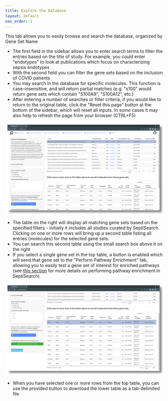 ```yaml
---
title: Explore the Database
layout: default
nav_order: 2
---
```


This tab allows you to easily browse and search the database, organized by Gene
Set Name

- The first field in the sidebar allows you to enter search terms to filter the
  entries based on the title of study. For example, you could enter
  "endotypes" to look at publications which focus on characterizing sepsis
  endotypes
- With the second field you can filter the gene sets based on the inclusion of 
  COVID patients  
- You may search in the database for specific molecules. This function is
  case-insensitive, and will return partial matches (e.g. "s100" would return 
  gene sets which contain "S100A9", "S100A12", etc.)  
- After entering a number of searches or filter criteria, if you would like to
  return to the original table, click the "Reset this page" button at the
  bottom of the sidebar, which will reset all inputs. In some cases it may also
  help to refresh the page from your browser (CTRL+F5)  

![Select a study from the table to display all associated molecules.](../assets/images/t2.png)

- The table on the right will display all matching gene sets based on the
  specified filters - initially it includes all studies curated by SeptiSearch.
  Clicking on one or more rows will bring up a second table listing all entries
  (molecules) for the selected gene sets.
- You can search this second table using the small search box above it on the
  right
- If you select a single gene set in the top table, a button is enabled which
  will send that gene set to the "Perform Pathway Enrichment" tab, allowing you
  to easily test a gene set of interest for enriched pathways (see
  [this section](#perform-pathway-enrichment) for more details on performing
  pathway enrichment in SeptiSearch)

![Choosing a single gene set enables the "Test this gene set for enriched pathways" button](../assets/images/t3.png)

- When you have selected one or more rows from the top table, you can use the
  provided button to download the lower table as a tab-delimited file
